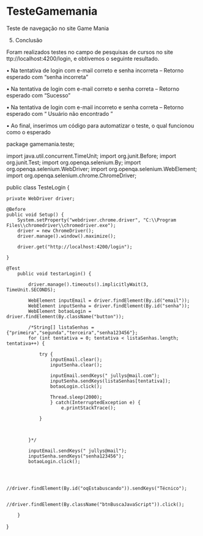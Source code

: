 # TesteGamemania
Teste de navegação no site Game Mania

5.	Conclusão

Foram realizados testes no campo de pesquisas de cursos no site ttp://localhost:4200/login, e obtivemos o seguinte resultado.

•	Na tentativa de login com e-mail correto e senha incorreta – Retorno esperado com “senha incorreta”

•	Na tentativa de login com e-mail correto e senha correta – Retorno esperado com “Sucesso” 

•	Na tentativa de login com e-mail incorreto e senha correta – Retorno esperado com “ Usuário não encontrado ”

•	Ao final, inserimos um código para automatizar o teste, o qual funcionou como o esperado



package gamemania.teste;

import java.util.concurrent.TimeUnit;
import org.junit.Before;
import org.junit.Test;
import org.openqa.selenium.By;
import org.openqa.selenium.WebDriver;
import org.openqa.selenium.WebElement;
import org.openqa.selenium.chrome.ChromeDriver;

public class TesteLogin {

	private WebDriver driver;

	@Before
	public void Setup() {
		System.setProperty("webdriver.chrome.driver", "C:\\Program Files\\chromedriver\\chromedriver.exe");
		driver = new ChromeDriver();
		driver.manage().window().maximize();

		driver.get("http://localhost:4200/login");

	}

	@Test
		public void testarLogin() {
			
			driver.manage().timeouts().implicitlyWait(3, TimeUnit.SECONDS);
			
			WebElement inputEmail = driver.findElement(By.id("email"));
			WebElement inputSenha = driver.findElement(By.id("senha"));
			WebElement botaoLogin = driver.findElement(By.className("button"));
			
			/*String[] listaSenhas = {"primeira","segunda","terceira","senha123456"};
			for (int tentativa = 0; tentativa < listaSenhas.length; tentativa++) {
			
				try {
					inputEmail.clear();
					inputSenha.clear();
					
					inputEmail.sendKeys(" jullys@mail.com");
					inputSenha.sendKeys(listaSenhas[tentativa]);
					botaoLogin.click();
					
					Thread.sleep(2000);
					} catch(InterruptedException e) {
						e.printStackTrace();
					
				}
				
			
			
			}*/
			
			inputEmail.sendKeys(" jullys@mail");
			inputSenha.sendKeys("senha123456");
			botaoLogin.click();  
			
			

			//driver.findElement(By.id("oqEstabuscando")).sendKeys("Técnico");

			//driver.findElement(By.className("btnBuscaJavaScript")).click();

		}

}
